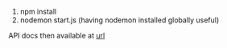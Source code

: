 1. npm install
2. nodemon start.js (having nodemon installed globally useful)

API docs then available at [url](http://localhost:3000/api-docs)
